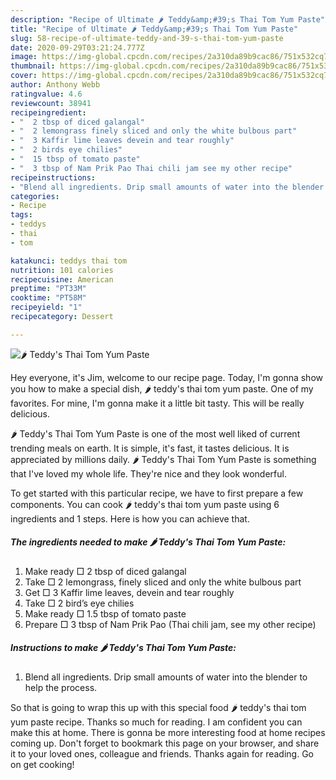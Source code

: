 ```yaml
---
description: "Recipe of Ultimate 🌶️ Teddy&amp;#39;s Thai Tom Yum Paste"
title: "Recipe of Ultimate 🌶️ Teddy&amp;#39;s Thai Tom Yum Paste"
slug: 58-recipe-of-ultimate-teddy-and-39-s-thai-tom-yum-paste
date: 2020-09-29T03:21:24.777Z
image: https://img-global.cpcdn.com/recipes/2a310da89b9cac86/751x532cq70/🌶️-teddys-thai-tom-yum-paste-recipe-main-photo.jpg
thumbnail: https://img-global.cpcdn.com/recipes/2a310da89b9cac86/751x532cq70/🌶️-teddys-thai-tom-yum-paste-recipe-main-photo.jpg
cover: https://img-global.cpcdn.com/recipes/2a310da89b9cac86/751x532cq70/🌶️-teddys-thai-tom-yum-paste-recipe-main-photo.jpg
author: Anthony Webb
ratingvalue: 4.6
reviewcount: 38941
recipeingredient:
- "  2 tbsp of diced galangal"
- "  2 lemongrass finely sliced and only the white bulbous part"
- "  3 Kaffir lime leaves devein and tear roughly"
- "  2 birds eye chilies"
- "  15 tbsp of tomato paste"
- "  3 tbsp of Nam Prik Pao Thai chili jam see my other recipe"
recipeinstructions:
- "Blend all ingredients. Drip small amounts of water into the blender to help the process."
categories:
- Recipe
tags:
- teddys
- thai
- tom

katakunci: teddys thai tom 
nutrition: 101 calories
recipecuisine: American
preptime: "PT33M"
cooktime: "PT58M"
recipeyield: "1"
recipecategory: Dessert

---
```



![🌶️ Teddy&#39;s Thai Tom Yum Paste](https://img-global.cpcdn.com/recipes/2a310da89b9cac86/751x532cq70/🌶️-teddys-thai-tom-yum-paste-recipe-main-photo.jpg)

Hey everyone, it's Jim, welcome to our recipe page. Today, I'm gonna show you how to make a special dish, 🌶️ teddy&#39;s thai tom yum paste. One of my favorites. For mine, I'm gonna make it a little bit tasty. This will be really delicious.

🌶️ Teddy&#39;s Thai Tom Yum Paste is one of the most well liked of current trending meals on earth. It is simple, it's fast, it tastes delicious. It is appreciated by millions daily. 🌶️ Teddy&#39;s Thai Tom Yum Paste is something that I've loved my whole life. They're nice and they look wonderful.




To get started with this particular recipe, we have to first prepare a few components. You can cook 🌶️ teddy&#39;s thai tom yum paste using 6 ingredients and 1 steps. Here is how you can achieve that.

<!--inarticleads1-->

##### The ingredients needed to make 🌶️ Teddy&#39;s Thai Tom Yum Paste:

1. Make ready  □ 2 tbsp of diced galangal
1. Take  □ 2 lemongrass, finely sliced and only the white bulbous part
1. Get  □ 3 Kaffir lime leaves, devein and tear roughly
1. Take  □ 2 bird’s eye chilies
1. Make ready  □ 1.5 tbsp of tomato paste
1. Prepare  □ 3 tbsp of Nam Prik Pao (Thai chili jam, see my other recipe)




<!--inarticleads2-->

##### Instructions to make 🌶️ Teddy&#39;s Thai Tom Yum Paste:

1. Blend all ingredients. Drip small amounts of water into the blender to help the process.




So that is going to wrap this up with this special food 🌶️ teddy&#39;s thai tom yum paste recipe. Thanks so much for reading. I am confident you can make this at home. There is gonna be more interesting food at home recipes coming up. Don't forget to bookmark this page on your browser, and share it to your loved ones, colleague and friends. Thanks again for reading. Go on get cooking!
